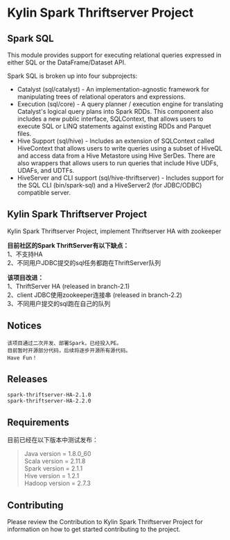 # Kylin Spark Thriftserver Project
## Spark SQL

This module provides support for executing relational queries expressed in either SQL or the DataFrame/Dataset API.

Spark SQL is broken up into four subprojects:
 - Catalyst (sql/catalyst) - An implementation-agnostic framework for manipulating trees of relational operators and expressions.
 - Execution (sql/core) - A query planner / execution engine for translating Catalyst's logical query plans into Spark RDDs.  This component also includes a new public interface, SQLContext, that allows users to execute SQL or LINQ statements against existing RDDs and Parquet files.
 - Hive Support (sql/hive) - Includes an extension of SQLContext called HiveContext that allows users to write queries using a subset of HiveQL and access data from a Hive Metastore using Hive SerDes.  There are also wrappers that allows users to run queries that include Hive UDFs, UDAFs, and UDTFs.
 - HiveServer and CLI support (sql/hive-thriftserver) - Includes support for the SQL CLI (bin/spark-sql) and a HiveServer2 (for JDBC/ODBC) compatible server.
 
## Kylin Spark Thriftserver Project
Kylin Spark Thriftserver Project, implement Thriftserver HA with zookeeper

**目前社区的Spark ThriftServer有以下缺点：**  
1、不支持HA  
2、不同用户JDBC提交的sql任务都跑在ThriftServer队列  

**该项目改进：**  
1、ThriftServer HA (released in branch-2.1)  
2、client JDBC使用zookeeper连接串 (released in branch-2.2)  
3、不同用户提交的sql跑在自己的队列  

## Notices

```
该项目通过二次开发、部署Spark，已经投入PE。
目前暂时开源部分代码，后续将逐步开源所有源代码。
Have Fun！
```

## Releases

```
spark-thriftserver-HA-2.1.0
spark-thriftserver-HA-2.2.0
```

## Requirements
目前已经在以下版本中测试发布：
> Java version = 1.8.0_60  
> Scala version = 2.11.8  
> Spark version = 2.1.1  
> Hive version =  1.2.1  
> Hadoop version = 2.7.3  


## Contributing
Please review the Contribution to Kylin Spark Thriftserver Project for information on how to get started contributing to the project.




